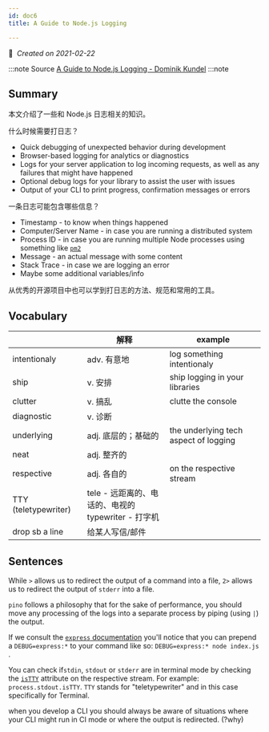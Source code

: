 ```yaml
---
id: doc6
title: A Guide to Node.js Logging

---
```


📅 &nbsp;*Created on 2021-02-22*

:::note Source
[A Guide to Node.js Logging - Dominik Kundel](https://www.twilio.com/blog/guide-node-js-logging)
:::note

## Summary

本文介绍了一些和 Node.js 日志相关的知识。

什么时候需要打日志？

- Quick debugging of unexpected behavior during development
- Browser-based logging for analytics or diagnostics
- Logs for your server application to log incoming requests, as well as any failures that might have happened
- Optional debug logs for your library to assist the user with issues
- Output of your CLI to print progress, confirmation messages or errors

一条日志可能包含哪些信息？

- Timestamp - to know when things happened
- Computer/Server Name - in case you are running a distributed system
- Process ID - in case you are running multiple Node processes using something like [`pm2`](https://www.npmjs.com/package/pm2)
- Message - an actual message with some content
- Stack Trace - in case we are logging an error
- Maybe some additional variables/info

从优秀的开源项目中也可以学到打日志的方法、规范和常用的工具。

## Vocabulary

|                      | 解释                                                     | example                               |
| -------------------- | -------------------------------------------------------- | ------------------------------------- |
| intentionaly         | adv. 有意地                                              | log something intentionaly            |
| ship                 | v. 安排                                                  | ship logging in your libraries        |
| clutter              | v. 搞乱                                                  | clutte the console                    |
| diagnostic           | v. 诊断                                                  |                                       |
| underlying           | adj. 底层的；基础的                                      | the underlying tech aspect of logging |
| neat                 | adj. 整齐的                                              |                                       |
| respective           | adj. 各自的                                              | on the respective stream              |
| TTY (teletypewriter) | tele - 远距离的、电话的、电视的<br />typewriter - 打字机 |                                       |
| drop sb a line       | 给某人写信/邮件                                          |                                       |

## Sentences 

While `>` allows us to redirect the output of a command into a file, `2>` allows us to redirect the output of `stderr` into a file.

`pino` follows a philosophy that for the sake of performance, you should move any processing of the logs into a separate process by piping (using `|`) the output. 

 If we consult the [`express` documentation](https://expressjs.com/en/guide/debugging.html) you'll notice that you can prepend a `DEBUG=express:*` to your command like so: `DEBUG=express:* node index.js` .

You can check if`stdin`, `stdout` or `stderr` are in terminal mode by checking the [`isTTY`](https://nodejs.org/api/process.html#process_a_note_on_process_i_o) attribute on the respective stream. For example: `process.stdout.isTTY`. `TTY` stands for "teletypewriter" and in this case specifically for Terminal.

when you develop a CLI you should always be aware of situations where your CLI might run in CI mode or where the output is redirected. (?why)




